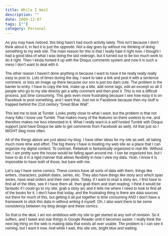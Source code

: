 ```yaml
---
title: While I Wait
description: ""
date: 2009-12-07
tags: [""]
category: Personal
---
```



<p style="margin: 0.0px 0.0px 0.0px 0.0px; font: 12.0px Helvetica;">As you may have noticed, this blog hasn’t had much activity lately. This isn’t because I don’t think about it, in fact it is just the opposite. Not a day goes by without me thinking of doing something to my web site. The main reason for this is that I really hate it right now. I thought I had a good idea of what I was doing the last redesign, but it turned out to be too much work to do it right. Then I kinda horked it up with the Disqus comments system and now it is such a mess I don’t want to deal with it.</p>

<p style="margin: 0.0px 0.0px 0.0px 0.0px; font: 12.0px Helvetica; min-height: 14.0px;">

</p><p style="margin: 0.0px 0.0px 0.0px 0.0px; font: 12.0px Helvetica;">The other reason I haven’t done anything is because I want to have it be really really really easy to post to. Lots of times during the day, I want to take a link and post it with a sentence comment, or toss an image up there because our son is just too darn cute. The problem is the barrier to entry. I have to copy the link, make up a title, add some tags, edit an excerpt so all 3 people who go to my site directly get a witty comment and then post it. This is not a difficult process, just time consuming. This gets even more frustrating because I see how easy it is on Facebook to post something, and I want that. Just not in Facebook because then my stuff is trapped behind the 21st century “Great Blue Wall”.</p>

<p style="margin: 0.0px 0.0px 0.0px 0.0px; font: 12.0px Helvetica; min-height: 14.0px;">

</p><p style="margin: 0.0px 0.0px 0.0px 0.0px; font: 12.0px Helvetica;">This led me to look at Tumblr. Looks pretty close to what I want, but the problem is that not many folks I know use Tumblr. That makes many of the features on there useless to me, and therefore makes me less interested in it. What I really want is a self hosted Tumblr with Disqus support (and have Disqus be able to get comments from Facebook as well). All that just so I MIGHT blog more often.</p>

<p style="margin: 0.0px 0.0px 0.0px 0.0px; font: 12.0px Helvetica; min-height: 14.0px;">

</p><p style="margin: 0.0px 0.0px 0.0px 0.0px; font: 12.0px Helvetica;">All of the things above are just about my blog. I have other ideas for my site as well, all taking much more time and effort. The big theory I have is treating my web site as a place that I can organize my digital content. To contrast, Rebekah is fantastically organized in real life. Without her, I am pretty sure the house would be falling apart around me. I can be organized too, but I have to do it in a rigid manner that allows flexibility in how I view my data. Yeah, I know it is impossible to have both of those, but bare with me.</p>

<p style="margin: 0.0px 0.0px 0.0px 0.0px; font: 12.0px Helvetica; min-height: 14.0px;">

</p><p style="margin: 0.0px 0.0px 0.0px 0.0px; font: 12.0px Helvetica;">Let’s say I have some comics. These comics have all sorts of data with them, things like writers, characters, publish dates, series, etc. They also have things like story arcs which span series, have read orders and their own plots. Today, if I want to read a story arc, I first have to find all of the titles, see if I have them all, then grab them and start reading. I think it would be fantastic if I could go to my site, grab a story arc and it tells me where I need to look to find all of the books for it. I don’t have that today, and the frustrating thing is there are data sources out there for much of this, but getting it all put together is time consuming AND I don’t have a framework to stick this data in without writing it myself. Oh, I also want there to be some consistency between my blog design and these comics.</p>

<p style="margin: 0.0px 0.0px 0.0px 0.0px; font: 12.0px Helvetica; min-height: 14.0px;">

</p><p style="margin: 0.0px 0.0px 0.0px 0.0px; font: 12.0px Helvetica;">So that is the deal, I am too ambitious with my site to get started at any sort of revision. So it suffers, and I tweet and star things in Google Reader until it becomes easier. I really think the next big thing on the web is making data that exists all over usable. The problem is I can see it coming, but I want it now. And while I wait, this site sits, bright blue and waiting.</p>
